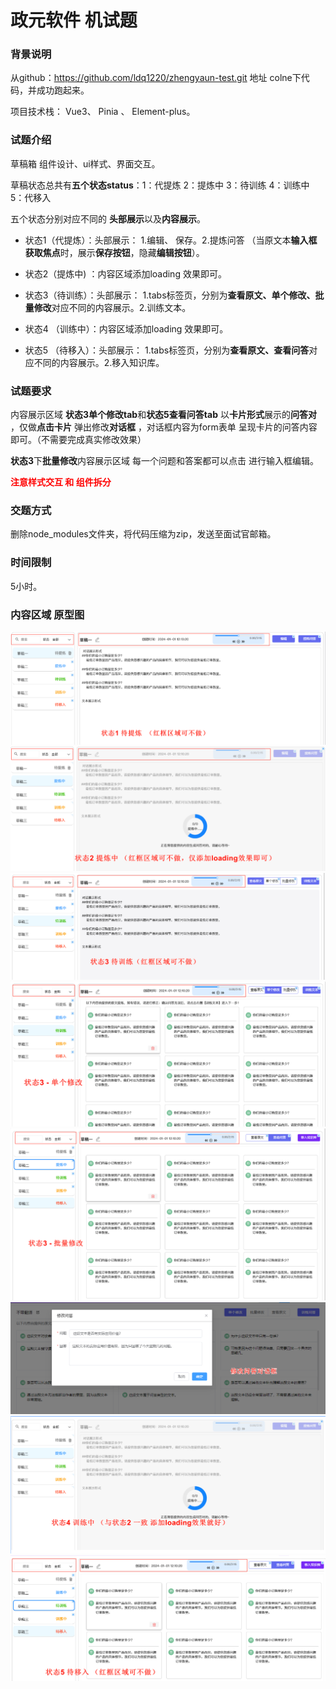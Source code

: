 # 政元软件 机试题

### 背景说明

从github：https://github.com/ldq1220/zhengyaun-test.git 地址 colne下代码，并成功跑起来。

项目技术栈： Vue3、 Pinia 、 Element-plus。

### 试题介绍

草稿箱 组件设计、ui样式、界面交互。

草稿状态总共有**五个状态status**：1：代提炼 2：提炼中 3：待训练 4：训练中 5：代移入

五个状态分别对应不同的 **头部展示**以及**内容展示**。

-   状态1（代提炼）：头部展示： 1.编辑、 保存。2.提炼问答 （当原文本**输入框获取焦点**时，展示**保存按钮**，隐藏**编辑按钮**）。

-   状态2（提炼中) ：内容区域添加loading 效果即可。

-   状态3（待训练）：头部展示： 1.tabs标签页，分别为**查看原文、单个修改、批量修改**对应不同的内容展示。2.训练文本。
-   状态4 （训练中）：内容区域添加loading 效果即可。
-   状态5 （待移入）：头部展示： 1.tabs标签页，分别为**查看原文、查看问答**对应不同的内容展示。2.移入知识库。

### 试题要求

内容展示区域 **状态3单个修改tab**和**状态5查看问答tab** 以**卡片形式**展示的**问答对** ，仅做**点击卡片** 弹出修改**对话框** ，对话框内容为form表单 呈现卡片的问答内容即可。（不需要完成真实修改效果）

**状态3**下**批量修改**内容展示区域 每一个问题和答案都可以点击 进行输入框编辑。

<font color="red">**注意样式交互 和 组件拆分**</font>

### 交题方式

删除node_modules文件夹，将代码压缩为zip，发送至面试官邮箱。

### 时间限制

5小时。

### 内容区域 原型图

![1709175946733](./src//assets/images/test/status1.png)
![1709175946733](./src//assets/images/test/status2.png)
![1709175946733](./src//assets/images/test/status3-1.png)
![1709175946733](./src//assets/images/test/status3-2.png)
![1709175946733](./src//assets/images/test/status3-3.png)
![1709175946733](./src//assets/images/test/status3-4.png)
![1709175946733](./src//assets/images/test/status4.png)
![1709175946733](./src//assets/images/test/status5.png)
